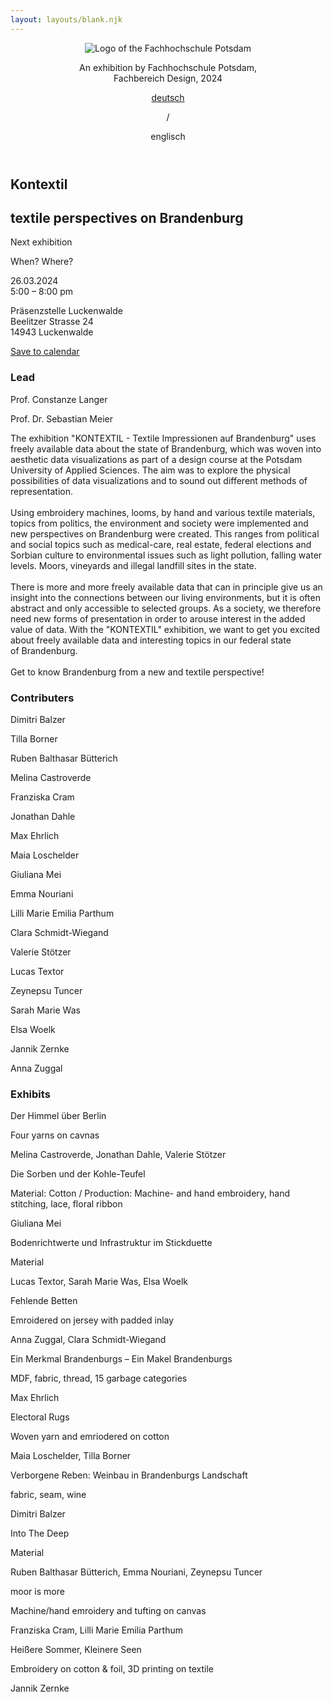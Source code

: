 ```yaml
---
layout: layouts/blank.njk
---
```

<!DOCTYPE html>
<html lang="en">
<head>
    <meta charset="UTF-8">
    <meta name="viewport" content="width=device-width, initial-scale=1.0">
    <title>KONTEXTIL – Textile perspectives on Brandenburg</title>
    <meta description='The exhibition "KONTEXTIL - Textile Impressionen auf Brandenburg" uses freely available data about the state of Brandenburg, which was woven into aesthetic data visualizations as part of a design course at the Potsdam University of Applied Sciences.'>
    <link rel="stylesheet" href="/special/kontextil/en/styles.css">
    <script src="/special/kontextil/en/functions.js" defer></script>
</head>
<body>
    <header>
        <div>
            <img src="/special/kontextil/en/public/fhp-logo.png" alt="Logo of the Fachhochschule Potsdam" />
            <p>
                An exhibition by Fachhochschule Potsdam,<br/>
                Fachbereich Design, 2024
            </p>
        </div>
        <div>
            <a href="/de/kontextil">deutsch</a>
            <p>/</p>
            <p class="active">englisch</p>
        </div>
    </header>
    <section id="hero" class="container">
        <div class="background">
        </div>
        <h1 class="title">Kontextil</h1>
        <h2 class="subtitle">
            <span>textile perspectives</span>
            <span>on Brandenburg</span>
        </h2>
        <div class="card">
            <p>Next exhibition</p>
            <p class="title">When? Where?</p>
            <p>26.03.2024<br/>
            5:00 – 8:00 pm</p>
            <p>
                Präsenzstelle Luckenwalde<br/>
                Beelitzer Strasse 24<br/>
                14943 Luckenwalde<br/>
            </p>
            <a href="/special/kontextil/en/public/kontextil-de.ics" download="kontextil-de.ics">Save to calendar</a>
        </div>
    </section>
    <section id="description" class="container">
        <div id="lead" class="text" >
            <h3>Lead</h3>
            <p>Prof. Constanze Langer</p>
            <p>Prof. Dr. Sebastian Meier</p>
        </div>
        <p class="text">
            The exhibition "KONTEXTIL - Textile Impressionen auf Brandenburg" uses freely available data about the state of Brandenburg, which was woven into aesthetic data visualizations as part of a design course at the Potsdam University of Applied Sciences. The aim was to explore the physical possibilities of data visualizations and to sound out different methods of representation.
            <br/><br/>
            Using embroidery machines, looms, by hand and various textile materials, topics from politics, the environment and society were implemented and new perspectives on Brandenburg were created. This ranges from political and social topics such as medical-care, real estate, federal elections and Sorbian culture to environmental issues such as light pollution, falling water levels. Moors, vineyards and illegal landfill sites in the state.
            <br/><br/>
            There is more and more freely available data that can in principle give us an insight into the connections between our living environments, but it is often abstract and only accessible to selected groups. As a society, we therefore need new forms of presentation in order to arouse interest in the added value of data. With the "KONTEXTIL" exhibition, we want to get you excited about freely available data and interesting topics in our federal state of Brandenburg. 
            <br/><br/>
            Get to know Brandenburg from a new and textile perspective!
        </p>
    </section>
    <section id="exhibition" class="container">
        <div id="contributers" class="hide-m text" class="">
            <h3>Contributers</h3>
            <p class="hoverable" data-exhibit="6">Dimitri Balzer</p>
            <p class="hoverable" data-exhibit="5">Tilla Borner</p>
            <p class="hoverable" data-exhibit="7">Ruben Balthasar Bütterich</p>
            <p class="hoverable" data-exhibit="0">Melina Castroverde</p>
            <p class="hoverable" data-exhibit="8">Franziska Cram</p>
            <p class="hoverable" data-exhibit="0">Jonathan Dahle</p>
            <p class="hoverable" data-exhibit="4">Max Ehrlich</p>
            <p class="hoverable" data-exhibit="5">Maia Loschelder</p>
            <p class="hoverable" data-exhibit="1">Giuliana Mei</p>
            <p class="hoverable" data-exhibit="7">Emma Nouriani</p>
            <p class="hoverable" data-exhibit="8">Lilli Marie Emilia Parthum</p>
            <p class="hoverable" data-exhibit="3">Clara Schmidt-Wiegand</p>
            <p class="hoverable" data-exhibit="0">Valerie Stötzer</p>
            <p class="hoverable" data-exhibit="2">Lucas Textor</p>
            <p class="hoverable" data-exhibit="7">Zeynepsu Tuncer</p>
            <p class="hoverable" data-exhibit="2">Sarah Marie Was</p>
            <p class="hoverable" data-exhibit="2">Elsa Woelk</p>
            <p class="hoverable" data-exhibit="9">Jannik Zernke</p>
            <p class="hoverable" data-exhibit="3">Anna Zuggal</p>
        </div>
        <div class="exhibits">
            <h3>Exhibits</h3>
            <div class="exhibit-list">
                <div class="exhibit hoverable" data-exhibit="0">
                    <p>Der Himmel über Berlin</p>
                    <p>Four yarns on cavnas</p>
                    <p>Melina Castroverde, Jonathan Dahle, Valerie Stötzer</p>
                </div>
                <div class="exhibit hoverable" data-exhibit="1">
                    <p>Die Sorben und der Kohle-Teufel</p>
                    <p>Material: Cotton / Production: Machine- and hand embroidery, hand stitching, lace, floral ribbon</p>
                    <p>Giuliana Mei</p>
                </div>
                <div class="exhibit hoverable" data-exhibit="2">
                    <p>Bodenrichtwerte und Infrastruktur im Stickduette</p>
                    <p>Material</p>
                    <p>Lucas Textor, Sarah Marie Was, Elsa Woelk</p>
                </div>
                <div class="exhibit hoverable" data-exhibit="3">
                    <p>Fehlende Betten</p>
                    <p>Emroidered on jersey with padded inlay</p>
                    <p>Anna Zuggal, Clara Schmidt-Wiegand</p>
                </div>
                <div class="exhibit hoverable" data-exhibit="4">
                    <p>Ein Merkmal Brandenburgs – Ein Makel Brandenburgs</p>
                    <p>MDF, fabric, thread, 15 garbage categories</p>
                    <p>Max Ehrlich</p>
                </div>
                <div class="exhibit hoverable" data-exhibit="5">
                    <p>Electoral Rugs</p>
                    <p>Woven yarn and emriodered on cotton</p>
                    <p>Maia Loschelder, Tilla Borner</p>
                </div>
                <div class="exhibit hoverable" data-exhibit="6">
                    <p>Verborgene Reben: Weinbau in Brandenburgs Landschaft</p>
                    <p>fabric, seam, wine</p>
                    <p>Dimitri Balzer</p>
                </div>
                <div class="exhibit hoverable" data-exhibit="7">
                    <p>Into The Deep</p>
                    <p>Material</p>
                    <p>Ruben Balthasar Bütterich, Emma Nouriani, Zeynepsu Tuncer</p>
                </div>
                <div class="exhibit hoverable" data-exhibit="8">
                    <p>moor is more</p>
                    <p>Machine/hand emroidery and tufting on canvas</p>
                    <p>Franziska Cram, Lilli Marie Emilia Parthum</p>
                </div>
                <div class="exhibit hoverable" data-exhibit="9">
                    <p>Heißere Sommer, Kleinere Seen</p>
                    <p>Embroidery on cotton & foil, 3D printing on textile</p>
                    <p>Jannik Zernke</p>
                </div>
            </div>
        </div>
    </section>
</body>
</html>